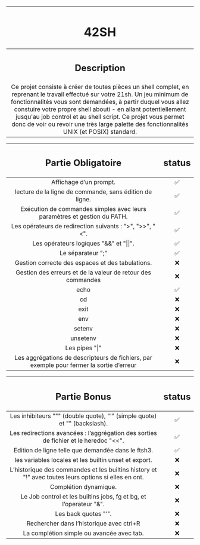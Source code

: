| <h1>42SH</h1> |
| :-----------:|
| <h2>Description</h2> |
| Ce projet consiste à créer de toutes pièces un shell complet, en reprenant le travail effectué sur votre 21sh. Un jeu minimum de fonctionnalités vous sont demandées, à partir duquel vous allez constuire votre propre shell abouti - en allant potentiellement jusqu'au job control et au shell script. Ce projet vous permet donc de voir ou revoir une très large palette des fonctionnalités UNIX (et POSIX) standard. |

| <h2>Partie Obligatoire</h2> | <h2>status</h2> |
| :-----------: | :-----------:|
| Affichage d’un prompt. | ✅ |
| lecture de la ligne de commande, sans édition de ligne. | ✅ |
| Exécution de commandes simples avec leurs paramètres et gestion du PATH. | ✅ |
| Les opérateurs de redirection suivants : ">", ">>", "<". | ✅ |
| Les opérateurs logiques "&&" et "\|\|". | ✅ |
| Le séparateur ";" | ✅ |
| Gestion correcte des espaces et des tabulations. | ❌ |
| Gestion des erreurs et de la valeur de retour des commandes | ❌ |
| echo | ✅ |
| cd | ❌ |
| exit | ❌ |
| env | ❌ |
| setenv | ❌ |
| unsetenv | ❌ |
| Les pipes "\|" | ❌ |
| Les aggrégations de descripteurs de fichiers, par exemple pour fermer la sortie d’erreur | ❌ |

| <h2>Partie Bonus</h2> | <h2>status</h2> |
| :-----------: | :-----------:|
| Les inhibiteurs """ (double quote), "’" (simple quote) et "\" (backslash). | ✅ |
| Les redirections avancées : l’aggrégation des sorties de fichier et le heredoc "<<". | ✅ |
| Edition de ligne telle que demandée dans le ftsh3. | ✅ |
| les variables locales et les builtin unset et export. | ❌ |
| L’historique des commandes et les builtins history et "!" avec toutes leurs options si elles en ont. | ❌ |
| Complétion dynamique. | ❌ |
| Le Job control et les builtins jobs, fg et bg, et l’operateur "&". | ❌ |
| Les back quotes "‘". | ❌ |
| Rechercher dans l’historique avec ctrl+R | ❌ |
| La complétion simple ou avancée avec tab. | ❌ |
